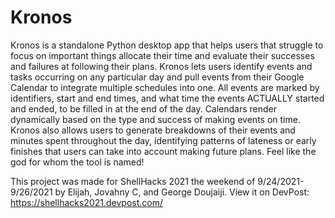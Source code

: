 # Kronos
Kronos is a standalone Python desktop app that helps users that struggle to focus on important things allocate their time and evaluate their successes and failures at following their plans. Kronos lets users identify events and tasks occurring on any particular day and pull events from their Google Calendar to integrate multiple schedules into one. All events are marked by identifiers, start and end times, and what time the events ACTUALLY started and ended, to be filled in at the end of the day. Calendars render dynamically based on the type and success of making events on time. Kronos also allows users to generate breakdowns of their events and minutes spent throughout the day, identifying patterns of lateness or early finishes that users can take into account making future plans. Feel like the god for whom the tool is named!

This project was made for ShellHacks 2021 the weekend of 9/24/2021-9/26/2021 by Elijah, Jovahny C,  and George Doujaiji. View it on DevPost: https://shellhacks2021.devpost.com/